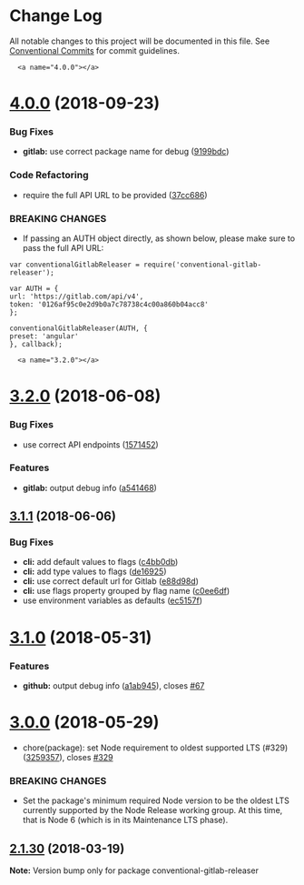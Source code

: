 # Change Log

All notable changes to this project will be documented in this file.
See [Conventional Commits](https://conventionalcommits.org) for commit guidelines.

      <a name="4.0.0"></a>
# [4.0.0](https://github.com/conventional-changelog/releaser-tools/compare/conventional-gitlab-releaser@3.2.0...conventional-gitlab-releaser@4.0.0) (2018-09-23)


### Bug Fixes

* **gitlab:** use correct package name for debug ([9199bdc](https://github.com/conventional-changelog/releaser-tools/commit/9199bdc))


### Code Refactoring

* require the full API URL to be provided ([37cc686](https://github.com/conventional-changelog/releaser-tools/commit/37cc686))


### BREAKING CHANGES

* If passing an AUTH object directly, as shown below, please make sure to
pass the full API URL:

```
var conventionalGitlabReleaser = require('conventional-gitlab-releaser');

var AUTH = {
url: 'https://gitlab.com/api/v4',
token: '0126af95c0e2d9b0a7c78738c4c00a860b04acc8'
};

conventionalGitlabReleaser(AUTH, {
preset: 'angular'
}, callback);
```




      <a name="3.2.0"></a>
# [3.2.0](https://github.com/conventional-changelog/releaser-tools/compare/conventional-gitlab-releaser@3.1.1...conventional-gitlab-releaser@3.2.0) (2018-06-08)


### Bug Fixes

* use correct API endpoints ([1571452](https://github.com/conventional-changelog/releaser-tools/commit/1571452))


### Features

* **gitlab:** output debug info ([a541468](https://github.com/conventional-changelog/releaser-tools/commit/a541468))




<a name="3.1.1"></a>
## [3.1.1](https://github.com/conventional-changelog/releaser-tools/compare/conventional-gitlab-releaser@3.1.0...conventional-gitlab-releaser@3.1.1) (2018-06-06)


### Bug Fixes

* **cli:** add default values to flags ([c4bb0db](https://github.com/conventional-changelog/releaser-tools/commit/c4bb0db))
* **cli:** add type values to flags ([de16925](https://github.com/conventional-changelog/releaser-tools/commit/de16925))
* **cli:** use correct default url for Gitlab ([e88d98d](https://github.com/conventional-changelog/releaser-tools/commit/e88d98d))
* **cli:** use flags property grouped by flag name ([c0ee6df](https://github.com/conventional-changelog/releaser-tools/commit/c0ee6df))
* use environment variables as defaults ([ec5157f](https://github.com/conventional-changelog/releaser-tools/commit/ec5157f))




<a name="3.1.0"></a>
# [3.1.0](https://github.com/conventional-changelog/releaser-tools/compare/conventional-gitlab-releaser@3.0.0...conventional-gitlab-releaser@3.1.0) (2018-05-31)


### Features

* **github:** output debug info ([a1ab945](https://github.com/conventional-changelog/releaser-tools/commit/a1ab945)), closes [#67](https://github.com/conventional-changelog/releaser-tools/issues/67)




<a name="3.0.0"></a>
# [3.0.0](https://github.com/conventional-changelog/releaser-tools/compare/conventional-gitlab-releaser@2.1.30...conventional-gitlab-releaser@3.0.0) (2018-05-29)


*  chore(package): set Node requirement to oldest supported LTS (#329) ([3259357](https://github.com/conventional-changelog/releaser-tools/commit/3259357)), closes [#329](https://github.com/conventional-changelog/releaser-tools/issues/329)


### BREAKING CHANGES

* Set the package's minimum required Node version to be the oldest LTS
currently supported by the Node Release working group. At this time,
that is Node 6 (which is in its Maintenance LTS phase).




<a name="2.1.30"></a>
## [2.1.30](https://github.com/conventional-changelog/releaser-tools/compare/conventional-gitlab-releaser@2.1.29...conventional-gitlab-releaser@2.1.30) (2018-03-19)




**Note:** Version bump only for package conventional-gitlab-releaser
